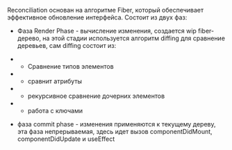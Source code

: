 Reconciliation основан на алгоритме Fiber, который обеспечивает эффективное обновление интерфейса. Состоит из двух фаз:

- Фаза Render Phase - вычисление изменения, создается wip fiber-дерево, на этой стадии используется алгоритм diffing для сравнение деревьев, сам diffing состоит из:
- - Сравнение типов элементов
- - сравнит атрибуты
- - рекурсивное сравнение дочерних элементов
- - работа с ключами

- фаза commit phase - изменения применяются к текущему дереву, эта фаза непрерываемая, здесь идет вызов componentDidMount, componentDidUpdate и useEffect
